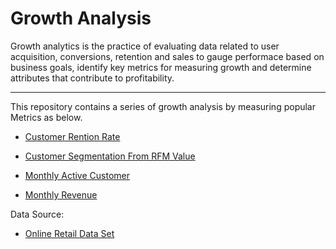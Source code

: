 # Growth Analysis

Growth analytics is the practice of evaluating data related to user acquisition, conversions, retention and sales to gauge performace based on business goals, identify key metrics for measuring growth and determine attributes that contribute to profitability.

--- 
This repository contains a series of growth analysis by measuring popular Metrics as below.

- [Customer Rention Rate](https://github.com/dylan-kuo/Growth_Analysis/blob/master/Customer_Retention_Rate.ipynb)

- [Customer Segmentation From RFM Value](https://nbviewer.jupyter.org/github/dylan-kuo/Growth_Analysis/blob/master/Customer_Segmentation_From_RFM_Value.ipynb)

- [Monthly Active Customer](https://nbviewer.jupyter.org/github/dylan-kuo/Growth_Analysis/blob/master/Monthly_Active_Customers.ipynb)

- [Monthly Revenue](https://nbviewer.jupyter.org/github/dylan-kuo/Growth_Analysis/blob/master/Monthly_Revenue.ipynb)



Data Source:
- [Online Retail Data Set](https://archive.ics.uci.edu/ml/datasets/online+retail)
